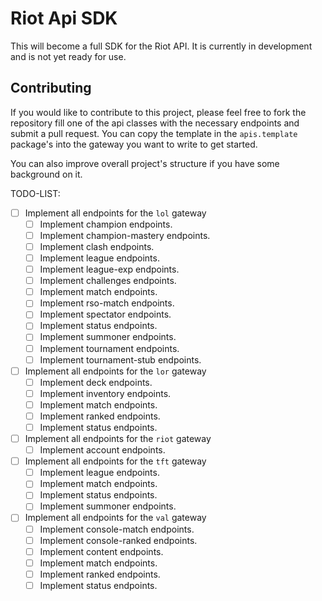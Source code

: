 # Riot Api SDK

This will become a full SDK for the Riot API. It is currently in development and is not yet ready for use.

## Contributing

If you would like to contribute to this project, 
please feel free to fork the repository fill one of the api classes with the necessary endpoints and submit a pull request.
You can copy the template in the `apis.template` package's into the gateway you want to write to get started.

You can also improve overall project's structure if you have some background on it.

TODO-LIST:
- [ ] Implement all endpoints for the `lol` gateway
  - [ ] Implement champion endpoints.
  - [ ] Implement champion-mastery endpoints.
  - [ ] Implement clash endpoints.
  - [ ] Implement league endpoints.
  - [ ] Implement league-exp endpoints.
  - [ ] Implement challenges endpoints.
  - [ ] Implement match endpoints.
  - [ ] Implement rso-match endpoints.
  - [ ] Implement spectator endpoints.
  - [ ] Implement status endpoints.
  - [ ] Implement summoner endpoints.
  - [ ] Implement tournament endpoints.
  - [ ] Implement tournament-stub endpoints.
- [ ] Implement all endpoints for the `lor` gateway
  - [ ] Implement deck endpoints.
  - [ ] Implement inventory endpoints.
  - [ ] Implement match endpoints.
  - [ ] Implement ranked endpoints.
  - [ ] Implement status endpoints.
- [ ] Implement all endpoints for the `riot` gateway
  - [ ] Implement account endpoints.
- [ ] Implement all endpoints for the `tft` gateway
  - [ ] Implement league endpoints.
  - [ ] Implement match endpoints.
  - [ ] Implement status endpoints.
  - [ ] Implement summoner endpoints.
- [ ] Implement all endpoints for the `val` gateway
  - [ ] Implement console-match endpoints.
  - [ ] Implement console-ranked endpoints.
  - [ ] Implement content endpoints.
  - [ ] Implement match endpoints.
  - [ ] Implement ranked endpoints.
  - [ ] Implement status endpoints.